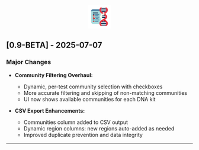 <div align="center">
  <img src="icon.png" alt="MatchScope Logo" width="64" height="64">
</div>

## [0.9-BETA] - 2025-07-07

### Major Changes

- **Community Filtering Overhaul:**

  - Dynamic, per-test community selection with checkboxes
  - More accurate filtering and skipping of non-matching communities
  - UI now shows available communities for each DNA kit

- **CSV Export Enhancements:**

  - Communities column added to CSV output
  - Dynamic region columns: new regions auto-added as needed
  - Improved duplicate prevention and data integrity

---
